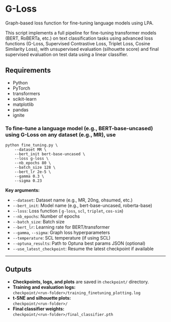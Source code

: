 # G-Loss
Graph-based loss function for fine-tuning language models using LPA.

This script implements a full pipeline for fine-tuning transformer models (BERT, RoBERTa, etc.) on text classification tasks using advanced loss functions (G-Loss, Supervised Contrastive Loss, Triplet Loss, Cosine Similarity Loss), with unsupervised evaluation (silhouette score) and final supervised evaluation on test data using a linear classifier.

## Requirements

- Python 
- PyTorch
- transformers
- scikit-learn
- matplotlib
- pandas
- ignite

### To fine-tune a language model (e.g., BERT-base-uncased) using G-Loss on any dataset (e.g., MR), use
```
python fine_tuning.py \
    --dataset MR \    
    --bert_init bert-base-uncased \
    --loss g-loss \
    --nb_epochs 80 \
    --batch_size 128 \
    --bert_lr 2e-5 \
    --gamma 0.3 \
    --sigma 0.23
```

**Key arguments:**
- `--dataset`: Dataset name (e.g., MR, 20ng, ohsumed, etc.)
- `--bert_init`: Model name (e.g., bert-base-uncased, roberta-base)
- `--loss`: Loss function ( `g-loss`, `scl`, `triplet`, `cos-sim`)
- `--nb_epochs`: Number of epochs
- `--batch_size`: Batch size
- `--bert_lr`: Learning rate for BERT/transformer
- `--gamma`, `--sigma`: Graph loss hyperparameters
- `--temperature`: SCL temperature (if using SCL)
- `--optuna_results`: Path to Optuna best params JSON (optional)
- `--use_latest_checkpoint`: Resume the latest checkpoint if available

---
## Outputs

- **Checkpoints, logs, and plots** are saved in `checkpoint/` directory.
- **Training and evaluation logs:**  
  `checkpoint/<run-folder>/training_finetuning_plotting.log`
- **t-SNE and silhouette plots:**  
  `checkpoint/<run-folder>/`
- **Final classifier weights:**  
  `checkpoint/<run-folder>/final_classifier.pth`
